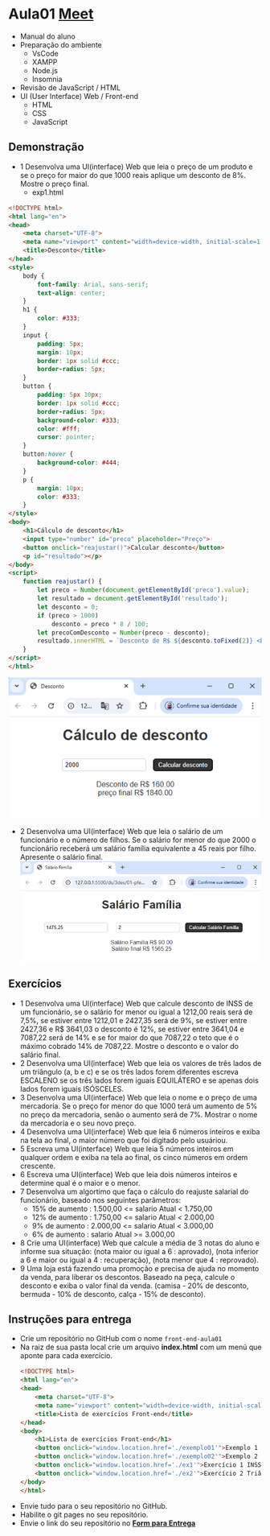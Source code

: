 # Aula01 [Meet](https://meet.google.com/kvc-zzop-qhz)
- Manual do aluno
- Preparação do ambiente
    - VsCode
    - XAMPP
    - Node.js
    - Insomnia
- Revisão de JavaScript / HTML
- UI (User Interface) Web / Front-end
    - HTML
    - CSS
    - JavaScript

## Demonstração
- 1 Desenvolva uma UI(interface) Web que leia o preço de um produto e se o preço for maior do que 1000 reais aplique um desconto de 8%. Mostre o preço final.
    - exp1.html
```html
<!DOCTYPE html>
<html lang="en">
<head>
    <meta charset="UTF-8">
    <meta name="viewport" content="width=device-width, initial-scale=1.0">
    <title>Desconto</title>
</head>
<style>
    body {
        font-family: Arial, sans-serif;
        text-align: center;
    }
    h1 {
        color: #333;
    }
    input {
        padding: 5px;
        margin: 10px;
        border: 1px solid #ccc;
        border-radius: 5px;
    }
    button {
        padding: 5px 10px;
        border: 1px solid #ccc;
        border-radius: 5px;
        background-color: #333;
        color: #fff;
        cursor: pointer;
    }
    button:hover {
        background-color: #444;
    }
    p {
        margin: 10px;
        color: #333;
    }
</style>
<body>
    <h1>Cálculo de desconto</h1>
    <input type="number" id="preco" placeholder="Preço">
    <button onclick="reajustar()">Calcular desconto</button>
    <p id="resultado"></p>
</body>
<script>
    function reajustar() {
        let preco = Number(document.getElementById('preco').value);
        let resultado = document.getElementById('resultado');
        let desconto = 0;
        if (preco > 1000)
            desconto = preco * 8 / 100;
        let precoComDesconto = Number(preco - desconto);
        resultado.innerHTML = `Desconto de R$ ${desconto.toFixed(2)} <br>Preço final R$ ${precoComDesconto.toFixed(2)}`;
    }
</script>
</html>
```
![exp1](./exp1.png)

- 2 Desenvolva uma UI(interface) Web que leia o salário de um funcionário e o número de filhos. Se o salário for menor do que 2000 o funcionário receberá um salário família equivalente a 45 reais por filho. Apresente o salário final.
![exp1](./exp2.png)

## Exercícios
- 1 Desenvolva uma UI(interface) Web que calcule desconto de INSS de um funcionário, se o salário for menor ou igual a 1212,00 reais será de 7,5%, se estiver entre 1212,01 e 2427,35 será de 9%, se estiver entre 2427,36 e R$ 3641,03 o desconto é 12%, se estiver entre 3641,04 e 7087,22 será de 14% e se for maior do que 7087,22 o teto que é o máximo cobrado 14% de 7087,22. Mostre o desconto e o valor do salário final.
- 2 Desenvolva uma UI(interface) Web que leia os valores de três lados de um triângulo (a, b e c) e se os três lados forem diferentes escreva ESCALENO se os três lados forem iguais EQUILÁTERO e se apenas dois lados forem iguais ISÓSCELES.
- 3 Desenvolva uma UI(interface) Web que leia o nome e o preço de uma mercadoria. Se o preço for menor do que 1000 terá um aumento de 5% no preço da mercadoria, senão o aumento será de 7%. Mostrar o nome da mercadoria e o seu novo preço.
- 4 Desenvolva uma UI(interface) Web que leia 6 números inteiros e exiba na tela ao final, o maior número que foi digitado pelo usuáriou.
- 5 Escreva uma UI(interface) Web que leia 5 números inteiros em qualquer ordem e exiba na tela ao final, os cinco números em ordem crescente.
- 6 Escreva uma UI(interface) Web que leia dois números inteiros e determine qual é o maior e o menor.
- 7 Desenvolva um algortimo que faça o cálculo do reajuste salarial do funcionário, baseado nos seguintes parâmetros:
    - 15% de aumento : 1.500,00 <= salario Atual < 1.750,00
    - 12% de aumento : 1.750,00 <= salario Atual < 2.000,00
    - 9% de aumento : 2.000,00 <= salario Atual < 3.000,00
    - 6% de aumento : salario Atual >= 3.000,00
- 8 Crie uma UI(interface) Web que calcule a média de 3 notas do aluno e informe sua situação: (nota maior ou igual a 6 : aprovado), (nota inferior a 6 e maior ou igual a 4 : recuperação), (nota menor que 4 : reprovado).
- 9 Uma loja está fazendo uma promoção e precisa de ajuda no momento da venda, para liberar os descontos. Baseado na peça, calcule o desconto e exiba o valor final da venda. (camisa - 20% de desconto, bermuda - 10% de desconto, calça - 15% de desconto).

## Instruções para entrega
- Crie um repositório no GitHub com o nome `front-end-aula01`
- Na raiz de sua pasta local crie um arquivo **index.html** com um menú que aponte para cada exercício.
    ```html
    <!DOCTYPE html>
    <html lang="en">
    <head>
        <meta charset="UTF-8">
        <meta name="viewport" content="width=device-width, initial-scale=1.0">
        <title>Lista de exercícios Front-end</title>
    </head>
    <body>
        <h1>Lista de exercícios Front-end</h1>
        <button onclick="window.location.href='./exemplo01'">Exemplo 1 Desconto</button>
        <button onclick="window.location.href='./exemplo02'">Exemplo 2 Salário Família</button>
        <button onclick="window.location.href='./ex1'">Exercício 1 INSS</button>
        <button onclick="window.location.href='./ex2'">Exercício 2 Triângulos</button>
    </body>
    </html>
    ```
- Envie tudo para o seu repositório no GitHub.
- Habilite o git pages no seu repositório.
- Envie o link do seu repositório no **[Form para Entrega](https://docs.google.com/forms/d/e/1FAIpQLSe0vQZG0vyO779t-NUgBkWfGmF0afIuxDUklWXi61f9NoQ9MQ/viewform?usp=header)**
